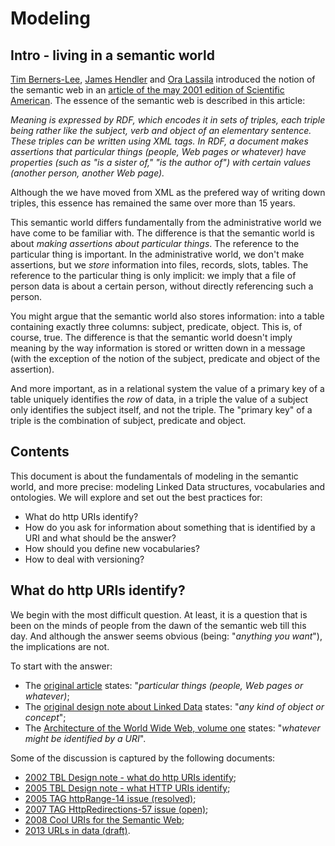# Modeling

## Intro - living in a semantic world
[Tim Berners-Lee](http://dbpedia.org/resource/Tim_Berners-Lee), [James Hendler](http://dbpedia.org/resource/James_Hendler) and [Ora Lassila](http://dbpedia.org/resource/Ora_Lassila) introduced the notion of the semantic web in an [article of the may 2001 edition of Scientific American](https://pdfs.semanticscholar.org/566c/1c6bd366b4c9e07fc37eb372771690d5ba31.pdf). The essence of the semantic web is described in this article:

*Meaning is expressed by RDF, which encodes it in sets of triples, each triple being rather like the subject, verb and object of an elementary sentence. These triples can be written using XML tags. In RDF, a document makes assertions that particular things (people, Web pages or whatever) have properties (such as "is a sister of," "is the author of") with certain values (another person, another Web page).*

Although the we have moved from XML as the prefered way of writing down triples, this essence has remained the same over more than 15 years.

This semantic world differs fundamentally from the administrative world we have come to be familiar with. The difference is that the semantic world is about *making assertions about particular things*. The reference to the particular thing is important. In the administrative world, we don't make assertions, but we *store* information into files, records, slots, tables. The reference to the particular thing is only implicit: we imply that a file of person data is about a certain person, without directly referencing such a person.

You might argue that the semantic world also stores information: into a table containing exactly three columns: subject, predicate, object. This is, of course, true. The difference is that the semantic world doesn't imply meaning by the way information is stored or written down in a message (with the exception of the notion of the subject, predicate and object of the assertion).

And more important, as in a relational system the value of a primary key of a table uniquely identifies the *row* of data, in a triple the value of a subject only identifies the subject itself, and not the triple. The "primary key" of a triple is the combination of subject, predicate and object.

## Contents
This document is about the fundamentals of modeling in the semantic world, and more precise: modeling Linked Data structures, vocabularies and ontologies. We will explore and set out the best practices for:

- What do http URIs identify?
- How do you ask for information about something that is identified by a URI and what should be the answer?
- How should you define new vocabularies?
- How to deal with versioning?

## What do http URIs identify?
We begin with the most difficult question. At least, it is a question that is been on the minds of people from the dawn of the semantic web till this day. And although the answer seems obvious (being: "*anything you want*"), the implications are not.

To start with the answer:

- The [original article]((https://pdfs.semanticscholar.org/566c/1c6bd366b4c9e07fc37eb372771690d5ba31.pdf)) states: "*particular things (people, Web pages or whatever)*;
- The [original design note about Linked Data]() states: "*any kind of object or  concept*";
- The [Architecture of the World Wide Web, volume one]() states: "*whatever might be identified by a URI*".

Some of the discussion is captured by the following documents:

- [2002 TBL Design note - what do http URIs identify](http://www.w3.org/DesignIssues/HTTP-URI.html);
- [2005 TBL Design note - what HTTP URIs identify](http://www.w3.org/DesignIssues/HTTP-URI2);
- [2005 TAG httpRange-14 issue (resolved)](http://www.w3.org/2001/tag/group/track/issues/14);
- [2007 TAG HttpRedirections-57 issue (open)](http://www.w3.org/2001/tag/group/track/issues/57);
- [2008 Cool URIs for the Semantic Web](http://www.w3.org/TR/cooluris);
- [2013 URLs in data (draft)](http://www.w3.org/TR/urls-in-data).
